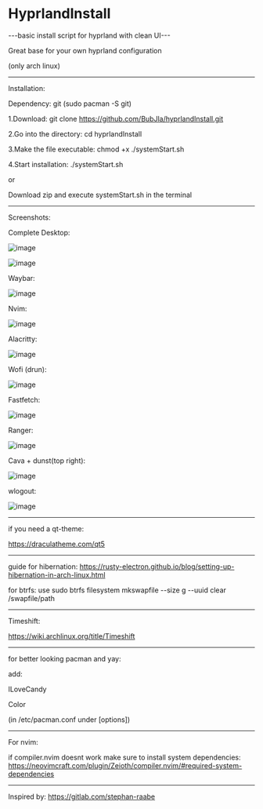 # HyprlandInstall
 ---basic install script for hyprland with clean UI---

Great base for your own hyprland configuration


 
(only arch linux)

----------------------------------------------------------

Installation:

Dependency: git (sudo pacman -S git)
 
1.Download: git clone https://github.com/BubJla/hyprlandInstall.git
 
2.Go into the directory: cd hyprlandInstall

3.Make the file executable: chmod +x ./systemStart.sh
 
4.Start installation: ./systemStart.sh

or
  
Download zip and execute systemStart.sh in the terminal



-----------------------------------------------------------

Screenshots:




 Complete Desktop:

![image](https://github.com/user-attachments/assets/908c4b81-ba52-46f3-82f9-e7e60180fcd0)


![image](https://github.com/user-attachments/assets/4b051174-631e-48f2-99d7-deeed7fca73a)





Waybar:

![image](https://github.com/user-attachments/assets/2ad88d0c-2c6f-42c5-a3c5-52701e28995c)





Nvim:

![image](https://github.com/BubJla/hyprlandInstall/assets/123741924/897817d1-2f0a-4dad-bdac-21d94f249297)




Alacritty:

![image](https://github.com/user-attachments/assets/db307813-f991-4ed3-b0b5-57e6a10db2e8)





Wofi (drun):

![image](https://github.com/BubJla/hyprlandInstall/assets/123741924/4bd0edd7-bd7d-45e2-ab21-66e80fe7ce5e)




Fastfetch:

![image](https://github.com/BubJla/hyprlandInstall/assets/123741924/730a42dc-48ba-4a23-b095-3e3088c47077)





Ranger:

![image](https://github.com/BubJla/hyprlandInstall/assets/123741924/de18f67f-05cd-447a-a9a9-ea9eb63d60cb)





Cava + dunst(top right):

![image](https://github.com/BubJla/hyprlandInstall/assets/123741924/7b81e0d3-e5a7-4f17-9c04-bc7264f1777a)


wlogout:

![image](https://github.com/BubJla/hyprlandInstall/assets/123741924/27ec76e8-4134-41c0-bcd9-8e19aae83e97)


-------------

if you need a qt-theme:

https://draculatheme.com/qt5


----------

guide for hibernation: https://rusty-electron.github.io/blog/setting-up-hibernation-in-arch-linux.html

for btrfs: use sudo btrfs filesystem mkswapfile --size <SIZE>g --uuid clear /swapfile/path

-------------

Timeshift:

https://wiki.archlinux.org/title/Timeshift

-------------

for better looking pacman and yay: 

 add:
 
  ILoveCandy
  
  Color
  
 (in /etc/pacman.conf  under [options])

-----------

For nvim:

 if compiler.nvim doesnt work make sure to install system dependencies: https://neovimcraft.com/plugin/Zeioth/compiler.nvim/#required-system-dependencies

---------

Inspired by: https://gitlab.com/stephan-raabe

